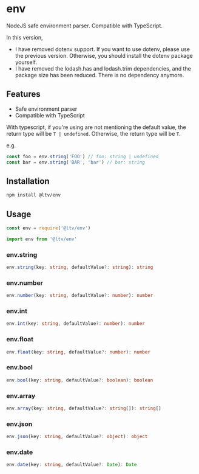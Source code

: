 # env

NodeJS safe environment parser. Compatible with TypeScript.

In this version,

- I have removed dotenv support. If you want to use dotenv, please use the previous version. Otherwise, you should install the dotenv package yourself.
- I have removed the lodash.has and lodash.trim dependencies, and the package size has been reduced. There is no dependency anymore.

## Features

- Safe environment parser
- Compatible with TypeScript

With typescript, if you're using are not mentioning the default value, the return type will be `T | undefined`.
Otherwise, the return type will be `T`.

e.g.

```ts
const foo = env.string('FOO') // foo: string | undefined
const bar = env.string('BAR', 'bar') // bar: string
```

## Installation

```bash
npm install @ltv/env
```

## Usage

```js
const env = require('@ltv/env')
```

```ts
import env from '@ltv/env'
```

### env.string

```ts
env.string(key: string, defaultValue?: string): string
```

### env.number

```ts
env.number(key: string, defaultValue?: number): number
```

### env.int

```ts
env.int(key: string, defaultValue?: number): number
```

### env.float

```ts
env.float(key: string, defaultValue?: number): number
```

### env.bool

```ts
env.bool(key: string, defaultValue?: boolean): boolean
```

### env.array

```ts
env.array(key: string, defaultValue?: string[]): string[]
```

### env.json

```ts
env.json(key: string, defaultValue?: object): object
```

### env.date

```ts
env.date(key: string, defaultValue?: Date): Date
```
